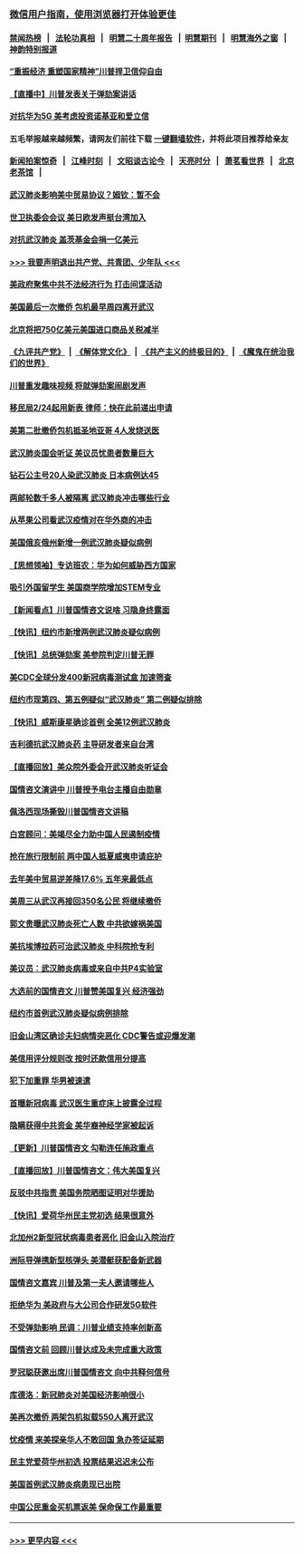 ### [微信用户指南，使用浏览器打开体验更佳](https://github.com/gfw-breaker/banned-news1/blob/master/indexes/wechat-guide.md?t=0)
#### [禁闻热榜](热点新闻.md?t=0)  &nbsp;&nbsp;|&nbsp;&nbsp; [法轮功真相](https://github.com/gfw-breaker/truth/blob/master/README.md?t=0) &nbsp;&nbsp;|&nbsp;&nbsp; [明慧二十周年报告](https://github.com/gfw-breaker/mh-reports/blob/master/README.md?t=0) &nbsp;&nbsp;|&nbsp;&nbsp;[明慧期刊](https://github.com/gfw-breaker/mh-qikan) &nbsp;&nbsp;|&nbsp;&nbsp; [明慧海外之窗](https://github.com/gfw-breaker/mh-news/blob/master/README.md?t=0) &nbsp;&nbsp;|&nbsp;&nbsp; [神韵特别报道](https://github.com/gfw-breaker/mh-news/blob/master/shenyun.md?t=0)
#### [“重振经济 重塑国家精神”川普捍卫信仰自由](../pages/nsc412/n11849641.md?t=02070244) 
#### [【直播中】川普发表关于弹劾案讲话](../pages/nsc412/n11849472.md?t=02070244) 
#### [对抗华为5G 美考虑投资诺基亚和爱立信](../pages/nsc412/n11849510.md?t=02070244) 
#### 五毛举报越来越频繁，请网友们前往下载 [一键翻墙软件](https://github.com/gfw-breaker/ssr-accounts)，并将此项目推荐给亲友
#### [新闻拍案惊奇](https://github.com/gfw-breaker/banned-news1/blob/master/pages/link4.md) &nbsp;&nbsp;|&nbsp;&nbsp; [江峰时刻](https://github.com/gfw-breaker/banned-news1/blob/master/pages/link4.md) &nbsp;&nbsp;|&nbsp;&nbsp; [文昭谈古论今](https://github.com/gfw-breaker/banned-news1/blob/master/pages/link4.md) &nbsp;&nbsp;|&nbsp;&nbsp; [天亮时分](https://github.com/gfw-breaker/banned-news1/blob/master/pages/link4.md) &nbsp;&nbsp;|&nbsp;&nbsp; [萧茗看世界](https://github.com/gfw-breaker/banned-news1/blob/master/pages/link4.md) &nbsp;&nbsp;|&nbsp;&nbsp; [北京老茶馆](https://github.com/gfw-breaker/banned-news1/blob/master/pages/link4.md) &nbsp;&nbsp;|&nbsp;&nbsp; 
#### [武汉肺炎影响美中贸易协议？姆钦：暂不会](../pages/nsc412/n11849497.md?t=02070244) 
#### [世卫执委会会议 美日欧发声挺台湾加入](../pages/nsc412/n11849433.md?t=02070244) 
#### [对抗武汉肺炎 盖茨基金会捐一亿美元](../pages/nsc412/n11848953.md?t=02070244) 
#### [>>> 我要声明退出共产党、共青团、少年队 <<<](https://github.com/begood0513/goodnews/blob/master/quit/letter.md) 
#### [美政府聚焦中共不法经济行为 打击间谍活动](../pages/nsc412/n11849322.md?t=02070244) 
#### [美国最后一次撤侨 包机最早周四离开武汉](../pages/nsc412/n11849395.md?t=02070244) 
#### [北京将把750亿美元美国进口商品关税减半](../pages/nsc412/n11848896.md?t=02070244) 
#### [《九评共产党》](https://github.com/begood0513/9ping.md/blob/master/README.md) &nbsp;|&nbsp; [《解体党文化》](../../../../jtdwh.md/blob/master/README.md)  &nbsp;|&nbsp; [《共产主义的终极目的》](../../../../gczydzjmd.md/blob/master/README.md) &nbsp;|&nbsp; [《魔鬼在统治我们的世界》](../../../../mgztzwmdsj.md/blob/master/README.md) 
#### [川普重发趣味视频 将就弹劾案闹剧发声](../pages/nsc412/n11848715.md?t=02070244) 
#### [移民局2/24起用新表  律师：快在此前递出申请](../pages/nsc412/n11848220.md?t=02070244) 
#### [美第二批撤侨包机抵圣地亚哥 4人发烧送医](../pages/nsc412/n11847923.md?t=02070244) 
#### [武汉肺炎国会听证 美议员忧患者数量巨大](../pages/nsc412/n11844851.md?t=02070244) 
#### [钻石公主号20人染武汉肺炎 日本病例达45](../pages/nsc412/n11847823.md?t=02070244) 
#### [两邮轮数千多人被隔离 武汉肺炎冲击哪些行业](../pages/nsc412/n11847456.md?t=02070244) 
#### [从苹果公司看武汉疫情对在华外商的冲击](../pages/nsc412/n11847586.md?t=02070244) 
#### [美国俄亥俄州新增一例武汉肺炎疑似病例](../pages/nsc412/n11847714.md?t=02070244) 
#### [【思想领袖】专访班农：华为如何威胁西方国家](../pages/nsc412/n11847306.md?t=02070244) 
#### [吸引外国留学生 美国商学院增加STEM专业](../pages/nsc412/n11847417.md?t=02070244) 
#### [【新闻看点】川普国情咨文说啥 习隐身终露面](../pages/nsc412/n11847016.md?t=02070244) 
#### [【快讯】纽约市新增两例武汉肺炎疑似病例](../pages/nsc412/n11847250.md?t=02070244) 
#### [【快讯】总统弹劾案 美参院判定川普无罪](../pages/nsc412/n11847316.md?t=02070244) 
#### [美CDC全球分发400新冠病毒测试盒 加速筛查](../pages/nsc412/n11847260.md?t=02070244) 
#### [纽约市现第四、第五例疑似“武汉肺炎”   第二例疑似排除](../pages/nsc412/n11847332.md?t=02070244) 
#### [【快讯】威斯康星确诊首例 全美12例武汉肺炎](../pages/nsc412/n11847162.md?t=02070244) 
#### [吉利德抗武汉肺炎药 主导研发者来自台湾](../pages/nsc412/n11847064.md?t=02070244) 
#### [【直播回放】美众院外委会开武汉肺炎听证会](../pages/nsc412/n11846727.md?t=02070244) 
#### [国情咨文演讲中 川普授予电台主播自由勋章](../pages/nsc412/n11846815.md?t=02070244) 
#### [佩洛西现场撕毁川普国情咨文讲稿](../pages/nsc412/n11846724.md?t=02070244) 
#### [白宫顾问：美竭尽全力助中国人民遏制疫情](../pages/nsc412/n11846756.md?t=02070244) 
#### [抢在旅行限制前 两中国人抵夏威夷申请庇护](../pages/nsc412/n11846866.md?t=02070244) 
#### [去年美中贸易逆差降17.6% 五年来最低点](../pages/nsc412/n11846755.md?t=02070244) 
#### [美周三从武汉再接回350名公民 将继续撤侨](../pages/nsc412/n11846705.md?t=02070244) 
#### [郭文贵曝武汉肺炎死亡人数 中共欲嫁祸美国](../pages/nsc412/n11846240.md?t=02070244) 
#### [美抗埃博拉药可治武汉肺炎 中科院抢专利](../pages/nsc412/n11846409.md?t=02070244) 
#### [美议员：武汉肺炎病毒或来自中共P4实验室](../pages/nsc412/n11846043.md?t=02070244) 
#### [大选前的国情咨文 川普赞美国复兴 经济强劲](../pages/nsc412/n11845526.md?t=02070244) 
#### [纽约市首例武汉肺炎疑似病例排除](../pages/nsc412/n11844989.md?t=02070244) 
#### [旧金山湾区确诊夫妇病情突恶化 CDC警告或迎爆发潮](../pages/nsc412/n11845730.md?t=02070244) 
#### [美信用评分规则改  按时还款信用分提高](../pages/nsc412/n11845488.md?t=02070244) 
#### [犯下加重罪 华男被速遣](../pages/nsc412/n11845476.md?t=02070244) 
#### [首曝新冠病毒 武汉医生重症床上披露全过程](../pages/nsc412/n11845150.md?t=02070244) 
#### [隐瞒获得中共资金 美华裔神经学家被起诉](../pages/nsc412/n11844879.md?t=02070244) 
#### [【更新】川普国情咨文 勾勒连任施政重点](../pages/nsc412/n11845223.md?t=02070244) 
#### [【直播回放】川普国情咨文：伟大美国复兴](../pages/nsc412/n11842079.md?t=02070244) 
#### [反驳中共指责 美国务院晒图证明对华援助](../pages/nsc412/n11844859.md?t=02070244) 
#### [【快讯】爱荷华州民主党初选 结果很意外](../pages/nsc412/n11844878.md?t=02070244) 
#### [北加州2新型冠状病毒患者恶化 旧金山入院治疗](../pages/nsc412/n11844842.md?t=02070244) 
#### [洲际导弹携新型核弹头 美潜艇获配备新武器](../pages/nsc412/n11844680.md?t=02070244) 
#### [国情咨文嘉宾 川普及第一夫人邀请哪些人](../pages/nsc412/n11844712.md?t=02070244) 
#### [拒绝华为 美政府与大公司合作研发5G软件](../pages/nsc412/n11844625.md?t=02070244) 
#### [不受弹劾影响 民调：川普业绩支持率创新高](../pages/nsc412/n11844622.md?t=02070244) 
#### [国情咨文前 回顾川普达成及未完成重大政策](../pages/nsc412/n11844581.md?t=02070244) 
#### [罗冠聪获邀出席川普国情咨文 向中共释何信号](../pages/nsc412/n11844355.md?t=02070244) 
#### [库德洛：新冠肺炎对美国经济影响很小](../pages/nsc412/n11844418.md?t=02070244) 
#### [美再次撤侨 两架包机拟载550人离开武汉](../pages/nsc412/n11844407.md?t=02070244) 
#### [忧疫情 来美探亲华人不敢回国 急办签证延期](../pages/nsc412/n11843344.md?t=02070244) 
#### [民主党爱荷华州初选 投票结果迟迟未公布](../pages/nsc412/n11844207.md?t=02070244) 
#### [美国首例武汉肺炎病患现已出院](../pages/nsc412/n11842740.md?t=02070244) 
#### [中国公民重金买机票返美 保命保工作最重要](../pages/nsc412/n11843282.md?t=02070244) 

----
#### [ >>> 更早内容 <<< ](../indexes/nsc412-earlier.md)
